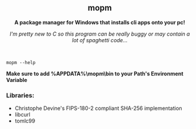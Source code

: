 <div align="center">
  <h2>mopm</h2>
  <p><b>A package manager for Windows that installs cli apps onto your pc!</b></p>
  <p><i>I'm pretty new to C so this program can be really buggy or may contain a lot of spaghetti code...</i></p>
</div>
<br>

```
mopm --help
```

**Make sure to add %APPDATA%\mopm\bin to your Path's Environment Variable**

### Libraries:
- Christophe Devine's FIPS-180-2 compliant SHA-256 implementation
- libcurl
- tomlc99
